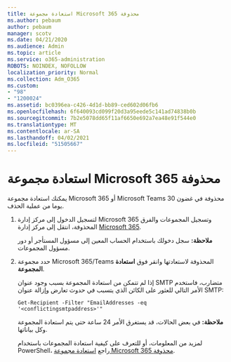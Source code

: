 ```yaml
---
title: استعادة مجموعة Microsoft 365 محذوفة
ms.author: pebaum
author: pebaum
manager: scotv
ms.date: 04/21/2020
ms.audience: Admin
ms.topic: article
ms.service: o365-administration
ROBOTS: NOINDEX, NOFOLLOW
localization_priority: Normal
ms.collection: Adm_O365
ms.custom:
- "98"
- "1200024"
ms.assetid: bc0396ea-c426-4d1d-bb89-ced602d06fb6
ms.openlocfilehash: 6f640093cd099f20d3a95eede5c141ad74838b0b
ms.sourcegitcommit: 7b2e5078dd65f11af6650e692a7ea48e91f544e0
ms.translationtype: MT
ms.contentlocale: ar-SA
ms.lasthandoff: 04/02/2021
ms.locfileid: "51505667"
---
```

# <a name="restore-a-deleted-microsoft-365-group"></a>استعادة مجموعة Microsoft 365 محذوفة

يمكنك استعادة مجموعة Microsoft 365 أو Microsoft Teams محذوفة في غضون 30 يوما من عملية الحذف.

1. لتسجيل الدخول إلى مركز إدارة Microsoft 365 وتسجيل المجموعات والفرق المحذوفة، انتقل إلى مركز إدارة [Microsoft 365](https://aka.ms/RestoreDeletedGroup).

    **ملاحظة:** سجل دخولك باستخدام الحساب المعين إلى مسؤول المستأجر أو دور مسؤول المجموعات.

1. حدد مجموعة Microsoft 365/Teams المحذوفة لاستعادتها وانقر فوق **استعادة المجموعة**.

    إذا لم تتمكن من استعادة المجموعة بسبب وجود عنوان SMTP متضارب، فاستخدم الأمر التالي للعثور على الكائن الذي يتسبب في حدوث تعارض وإزالة عنوان SMTP:

    `Get-Recipient -Filter "EmailAddresses -eq '<conflictingsmtpaddress>'"`

    **ملاحظة:** في بعض الحالات، قد يستغرق الأمر 24 ساعة حتى يتم استعادة المجموعة وكل بياناتها.

    لمزيد من المعلومات، أو للتعرف على كيفية استعادة المجموعات باستخدام PowerShell، راجع [استعادة مجموعة Microsoft 365 محذوفة](https://go.microsoft.com/fwlink/?linkid=867802).